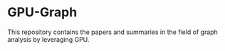 # GPU-Graph

This repository contains the papers and summaries in the field of graph analysis by leveraging GPU.
